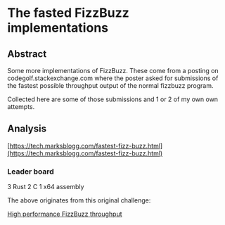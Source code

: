 # The fasted FizzBuzz implementations

## Abstract

Some more implementations of FizzBuzz. These come from a posting on 
codegolf.stackexchange.com where the poster asked for submissions  of the fastest
possible throughput output of the normal fizzbuzz program.

Collected here are some of those submissions and 1 or 2 of my own own attempts.


## Analysis

[https://tech.marksblogg.com/fastest-fizz-buzz.html](https://tech.marksblogg.com/fastest-fizz-buzz.html)
### Leader board

3 Rust
2 C
1 x64 assembly


The above originates from this original challenge:

[High performance FizzBuzz throughput](https://codegolf.stackexchange.com/questions/215216/high-throughput-fizz-buzz)
